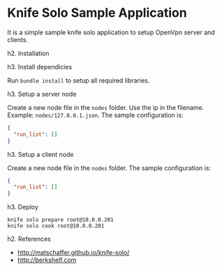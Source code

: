Knife Solo Sample Application
=============================

It is a simple sample knife solo application to setup OpenVpn server and clients.


h2. Installation

h3. Install dependicies

Run `bundle install` to setup all required libraries.

h3. Setup a server node

Create a new node file in the `nodes` folder. Use the ip in the filename. Example: `nodes/127.0.0.1.json`.
The sample configuration is:

```json
{
  "run_list": []
}
```

h3. Setup a client node

Create a new node file in the `nodes` folder. The sample configuration is:

```json
{
  "run_list": []
}
```

h3. Deploy

```
knife solo prepare root@10.0.0.201
knife solo cook root@10.0.0.201
```

h2. References

- http://matschaffer.github.io/knife-solo/
- http://berkshelf.com
